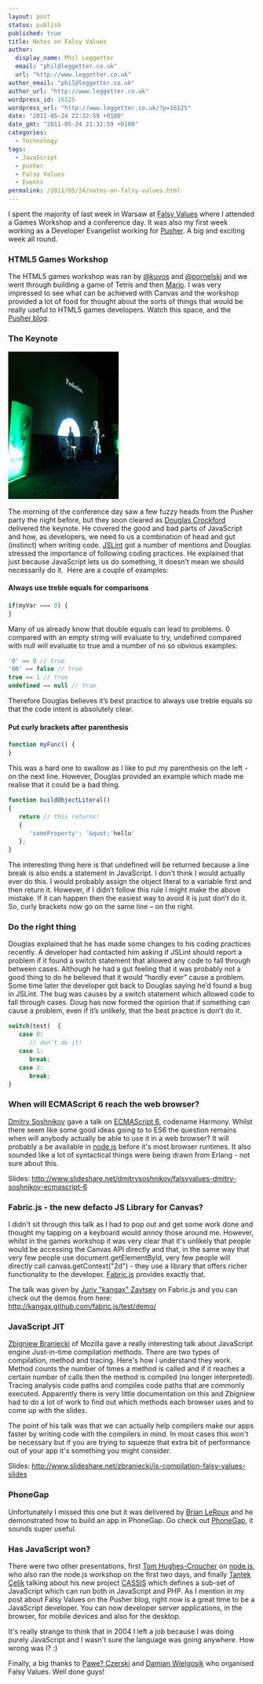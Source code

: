 ```yaml
---
layout: post
status: publish
published: true
title: Notes on Falsy Values
author:
  display_name: Phil Leggetter
  email: "phil@leggetter.co.uk"
  url: "http://www.leggetter.co.uk"
author_email: "phil@leggetter.co.uk"
author_url: "http://www.leggetter.co.uk"
wordpress_id: 16125
wordpress_url: "http://www.leggetter.co.uk/?p=16125"
date: "2011-05-24 22:32:59 +0100"
date_gmt: "2011-05-24 21:32:59 +0100"
categories:
  - Technology
tags:
  - JavaScript
  - pusher
  - Falsy Values
  - Events
permalink: /2011/05/24/notes-on-falsy-values.html
---
```


<p>I spent the majority of last week in Warsaw at <a href="http://falsyvalues.com">Falsy Values</a> where I attended a Games Workshop and a conference day. It was also my first week working as a Developer Evangelist working for <a href="http://pusher.com">Pusher</a>. A big and exciting week all round.</p>

<h3>HTML5 Games Workshop</h3>
<p>The HTML5 games workshop was ran by <a href="http://twitter.com/kuvos">@kuvos</a> and <a href="http://twitter.com/pornelski">@pornelski</a> and we went through building a game of Tetris and then <a href="http://qfox.nl/weblog/232">Mario</a>. I was very impressed to see what can be achieved with Canvas and the workshop provided a lot of food for thought about the sorts of things that would be really useful to HTML5 games developers. Watch this space, and the <a href="http://blog.pusherapp.com/2011/5/22/pusher-at-falsy-values">Pusher blog</a>.</p>
<h3>The Keynote</h3>
<p><a href="/wp-content/uploads/2011/05/pusher_crockford.jpg"><img class="size-medium wp-image-16127" title="Douglas Crockford at Falsy Values - and a Pusher banner!" src="/wp-content/uploads/2011/05/pusher_crockford-225x300.jpg" alt="Douglas Crockford at Falsy Values - and a Pusher banner!" width="225" height="300" /></a></p>
<p>The morning of the conference day saw a few fuzzy heads from the Pusher party the night before, but they soon cleared as <a href="http://www.crockford.com/">Douglas Crockford</a> delivered the keynote. He covered the good and bad parts of JavaScript and how, as developers, we need to us a combination of head and gut (instinct) when writing code. <a href="http://www.jslint.com/">JSLint</a> got a number of mentions and Douglas stressed the importance of following coding practices. He explained that just because JavaScript lets us do something, it doesn’t mean we should necessarily do it.  Here are a couple of examples:</p>
<h4>Always use treble equals for comparisons</h4>

```js
if(myVar === 0) {
}
```

Many of us already know that double equals can lead to problems. 0 compared with an empty string will evaluate to try, undefined compared with null will evaluate to true and a number of no so obvious examples:

```js
'0' == 0 // true
'00' == false // true
true == 1 // true
undefined == null // true
```

Therefore Douglas believes it’s best practice to always use treble equals so that the code intent is absolutely clear.

<h4>Put curly brackets after parenthesis</h4>

```js
function myFunc() {
}
```

<p>This was a hard one to swallow as I like to put my parenthesis on the left - on the next line. However, Douglas provided an example which made me realise that it could be a bad thing.</p>

```js
function buildObjectLiteral()
{
   return // this returns!
   {
      'someProperty': '&quot;'hello'
   };
}
```

<p>The interesting thing here is that undefined will be returned because a line break is also ends a statement in JavaScript. I don’t think I would actually ever do this. I would probably assign the object literal to a variable first and then return it. However, if I didn’t follow this rule I might make the above mistake. If it can happen then the easiest way to avoid it is just don’t do it. So, curly brackets now go on the same line – on the right.</p>
<h3>Do the right thing</h3>
<p>Douglas explained that he has made some changes to his coding practices recently. A developer had contacted him asking if JSLint should report a problem if it found a switch statement that allowed any code to fall through between cases. Although he had a gut feeling that it was probably not a good thing to do he believed that it would “hardly ever” cause a problem. Some time later the developer got back to Douglas saying he’d found a bug in JSLint. The bug was causes by a switch statement which allowed code to fall through cases. Doug has now formed the opinion that if something can cause a problem, even if it’s unlikely, that the best practice is don’t do it.</p>

```js
switch(test)  {
   case 0:
      // don’t do it!
   case 1:
      break;
   case 2:
      break;
}
```

<h3>When will ECMAScript 6 reach the web browser?</h3>
<p><a href="http://twitter.com/#%21/dmitrysoshnikov">Dmitry Soshnikov</a> gave a talk on <a href="http://wiki.ecmascript.org/doku.php">ECMAScript 6</a>, codename Harmony. Whilst there seem like some good ideas going to to ES6 the question remains when will anybody actually be able to use it in a web browser? It will probably a be available in <a href="http://nodejs.org/">node.js</a> before it's most browser runtimes. It also sounded like a lot of syntactical things were being drawn from Erlang - not sure about this.</p>
<p>Slides: <a href="http://www.slideshare.net/dmitrysoshnikov/falsyvalues-dmitry-soshnikov-ecmascript-6">http://www.slideshare.net/dmitrysoshnikov/falsyvalues-dmitry-soshnikov-ecmascript-6</a></p>
<h3>Fabric.js - the new defacto JS Library for Canvas?</h3>
<p>I didn't sit through this talk as I had to pop out and get some work done and thought my tapping on a keyboard would annoy those around me. However, whilst in the games workshop it was very clear that it's unlikely that people would be accessing the Canvas API directly and that, in the same way that very few people use document.getElementById, very few people will directly call canvas.getContext("2d") - they use a library that offers richer functionality to the developer. <a href="http://kangax.github.com/fabric.js/test/demo/">Fabric.js</a> provides exactly that.</p>
<p>The talk was given by <a href="twitter.com/kangax">Juriy "kangax" Zaytsev</a> on Fabric.js and you can check out the demos from here:<br />
<a href="http://kangax.github.com/fabric.js/test/demo/">http://kangax.github.com/fabric.js/test/demo/</a></p>
<h3>JavaScript JIT</h3>
<p><a href="http://twitter.com/#%21/zbraniecki">Zbigniew Braniecki</a> of Mozilla gave a really interesting talk about JavaScript engine Just-in-time compilation methods. There are two types of compilation, method and tracing. Here's how I understand they work. Method counts the number of times a method is called and if it reaches a certain number of calls then the method is compiled (no longer interpreted). Tracing analysis code paths and compiles code paths that are commonly executed. Apparently there is very little documentation on this and Zbigniew had to do a lot of work to find out which methods each browser uses and to come up with the slides.</p>
<p>The point of his talk was that we can actually help compilers make our apps faster by writing code with the compilers in mind. In most cases this won't be necessary but if you are trying to squeeze that extra bit of performance out of your app it's something you might consider.</p>
<p>Slides: <a href="http://www.slideshare.net/zbraniecki/js-compilation-falsy-values-slides">http://www.slideshare.net/zbraniecki/js-compilation-falsy-values-slides</a></p>
<h3>PhoneGap</h3>
<p>Unfortunately I missed this one but it was delivered by <a href="http://twitter.com/#%21/BrianLeRoux">Brian LeRoux</a> and he demonstrated how to build an app in PhoneGap. Go check out <a href="http://www.phonegap.com/">PhoneGap</a>, it sounds super useful.</p>
<h3>Has JavaScript won?</h3>
<p>There were two other presentations, first <a href="http://twitter.com/#%21/sh1mmer">Tom Hughes-Croucher</a> on <a href="http://nodejs.org/">node.js</a>, who also ran the node.js workshop on the first two days, and finally <a href="http://twitter.com/#%21/t">Tantek Çelik</a> talking about his new project <a href="http://tantek.pbworks.com/w/page/19402872/CassisProject">CASSIS</a> which defines a sub-set of JavaScript which can run both in JavaScript and PHP. As I mention in my post about Falsy Values on the Pusher blog, right now is a great time to be a JavaScript developer. You can now developer server applications, in the browser, for mobile devices and also for the desktop.</p>
<p>It's really strange to think that in 2004 I left a job because I was doing purely JavaScript and I wasn't sure the language was going anywhere. How wrong was I? :)</p>
<p>Finally, a big thanks to <a href="http://twitter.com/#%21/czerskip">Pawe? Czerski</a> and <a href="http://twitter.com/#%21/varjs">Damian Wielgosik</a> who organised Falsy Values. Well done guys!</p>
